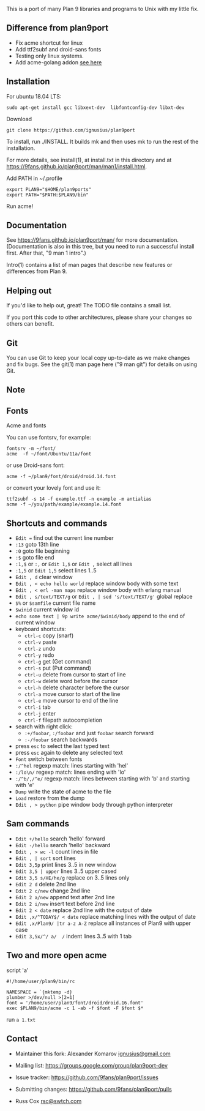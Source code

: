 This is a port of many Plan 9 libraries and programs to Unix with my little fix.

Difference from plan9port
-------------------------

* Fix acme shortcut for linux
* Add ttf2subf and droid-sans fonts
* Testing only linux systems.
* Add acme-golang addon [see here](src/cmd/acme/acme-addons/acme-golang/)

Installation
------------
For ubuntu 18.04 LTS:
```
sudo apt-get install gcc libxext-dev  libfontconfig-dev libxt-dev
```
Download

```
git clone https://github.com/ignusius/plan9port
```

To install, run ./INSTALL.  It builds mk and then uses mk to
run the rest of the installation.  

For more details, see install(1), at install.txt in this directory
and at https://9fans.github.io/plan9port/man/man1/install.html.

Add PATH in ~/.profile
```
export PLAN9="$HOME/plan9ports"
export PATH="$PATH:$PLAN9/bin"

```
Run acme!

Documentation
-------------

See https://9fans.github.io/plan9port/man/ for more documentation.
(Documentation is also in this tree, but you need to run
a successful install first.  After that, "9 man 1 intro".)

Intro(1) contains a list of man pages that describe new features
or differences from Plan 9.

Helping out
-----------

If you'd like to help out, great!  The TODO file contains a small list.

If you port this code to other architectures, please share your changes
so others can benefit.

Git
---

You can use Git to keep your local copy up-to-date as we make 
changes and fix bugs.  See the git(1) man page here ("9 man git")
for details on using Git.

Note
------
## Fonts

Acme and fonts

You can use fontsrv, for example:
```
fontsrv -m ~/font/
acme  -f ~/font/Ubuntu/11a/font
```
or use Droid-sans font:
```
acme -f ~/plan9/font/droid/droid.14.font
```
or convert your lovely font and use it:
```
ttf2subf -s 14 -f example.ttf -n example -m antialias
acme -f ~/you/path/example/example.14.font
```
## Shortcuts and commands
- `Edit =` find out the current line number 
- `:13` goto 13th line
- `:0` goto file beginning
- `:$` goto file end
- `:1,$` or `:,` or `Edit 1,$` or `Edit ,` select all lines
- `:1,5` or `Edit 1,5` select lines 1..5
- `Edit , d` clear window
- `Edit , < echo hello world` replace window body with some text
- `Edit , < erl -man maps` replace window body with erlang manual
- `Edit , s/text/TEXT/g` or `Edit , | sed 's/text/TEXT/g'` global replace
- `$%` or `$samfile` current file name
- `$winid` current window id
- `echo some text | 9p write acme/$winid/body` append to the end of current window
- keyboard shortcuts:
  - `ctrl-c` copy (snarf)
  - `ctrl-v` paste
  - `ctrl-z` undo
  - `ctrl-y` redo
  - `ctrl-g` get (Get command)
  - `ctrl-s` put (Put command)
  - `ctrl-u` delete from cursor to start of line
  - `ctrl-w` delete word before the cursor
  - `ctrl-h` delete character before the cursor
  - `ctrl-a` move cursor to start of the line
  - `ctrl-e` move cursor to end of the line
  - `ctrl-i` tab
  - `ctrl-j` enter
  - `ctrl-f` filepath autocompletion
- search with right click:
  - `:+/foobar`, `:/foobar` and just `foobar` search forward
  - `:-/foobar` search backwards
- press `esc` to select the last typed text
- press `esc` again to delete any selected text
- `Font` switch between fonts
- `:/^hel` regexp match: lines starting with 'hel'
- `:/lo\n/` regexp match: lines ending with 'lo' 
- `:/^b/,/^e/` regexp match: lines between starting with 'b' and starting with 'e'
- `Dump` write the state of acme to the file
- `Load` restore from the dump
- `Edit , > python` pipe window body through python interpreter

## Sam commands

- `Edit +/hello` search 'hello' forward
- `Edit -/hello` search 'hello' backward
- `Edit , > wc -l` count lines in file
- `Edit , | sort` sort lines
- `Edit 3,5p` print lines 3..5 in new window
- `Edit 3,5 | upper` lines 3..5 upper cased
- `Edit 3,5 s/HE/he/g` replace on 3..5 lines only 
- `Edit 2 d` delete 2nd line
- `Edit 2 c/new` change 2nd line
- `Edit 2 a/new` append text after 2nd line
- `Edit 2 i/new` insert text before 2nd line
- `Edit 2 < date` replace 2nd line with the output of date
- `Edit ,x/^TODAY$/ < date` replace matching lines with the output of date
- `Edit ,x/Plan9/ |tr a-z A-Z` replace all instances of Plan9 with upper case
- `Edit 3,5x/^/ a/	/` indent lines 3..5 with 1 tab

## Two and more open acme
script 'a'
```
#!/home/user/plan9/bin/rc

NAMESPACE = `{mktemp -d} 
plumber >/dev/null >[2=1] 
font = '/home/user/plan9/font/droid/droid.16.font' 
exec $PLAN9/bin/acme -c 1 -ab -f $font -F $font $* 

```
run ```a 1.txt```

Contact
-------
* Maintainer this fork: Alexander Komarov <ignusius@gmail.com>

* Mailing list: https://groups.google.com/group/plan9port-dev
* Issue tracker: https://github.com/9fans/plan9port/issues
* Submitting changes: https://github.com/9fans/plan9port/pulls

* Russ Cox <rsc@swtch.com>
